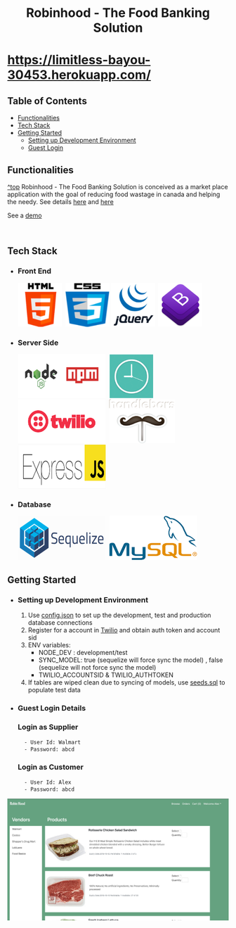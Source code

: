 <h1 align="center">Robinhood - The Food Banking Solution<h1>

https://limitless-bayou-30453.herokuapp.com/

## Table of Contents

- [Functionalities](#functionalities)
- [Tech Stack](#tech-stack)
- [Getting Started](#getting-started)
  - [Setting up Development Environment](#setting-up-dev)
  - [Guest Login](#guest-login)

## Functionalities

[^top](#table-of-contents)
Robinhood - The Food Banking Solution is conceived as a market place application with the goal of reducing food wastage in canada and helping the needy.
See details [here](https://docs.google.com/presentation/d/1d0PaSPEma_IvDEyWf1BqwvO4V6KQUAP8s9c3zTwznUI/edit#slide=id.g25f6af9dd6_0_0) and [here](https://docs.google.com/document/d/1qiPuIMSbRDIKME2O2p943VMcx8lfbg7kezr6QB0kIJw/edit)

See a [demo](https://youtu.be/_7nJGRfqWGw)

<br>

## Tech Stack

- ### Front End

   <img src="./public/img/html.png" width="100" height="100"> 
   <img src="./public/img/css.png" width="100" height="100">
   <img src="./public/img/jquery.png" width="100" height="100"> 
   <img src="./public/img/bootstrap.png" width="100" height="100">

- ### Server Side

    <img src="./public/img/npm.png" width="200" height="100"> 
    <img src="./public/img/moemnt.png" width="100" height="100"> 
    <img src="./public/img/twilio.png" width="200" height="100"> 
    <img src="./public/img/handlebars_logo.png" width="150" height="100"> 
    <img src="./public/img/express.png" width="200" height="100"> 

- ### Database
    <img src="./public/img/sequelize.png" width="200" height="100"> 
    <img src="./public/img/mysql.png" width="200" height="100"> 

## Getting Started

- ### Setting up Development Environment

  1. Use [config.json](./config/config.json) to set up the development, test and production database connections
  2. Register for a account in [Twilio](https://www.twilio.com) and obtain auth token and account sid
  3. ENV variables:
     - NODE_DEV : development/test
     - SYNC_MODEL: true (sequelize will force sync the model) , false (sequelize will not force sync the model)
     - TWILIO_ACCOUNTSID & TWILIO_AUTHTOKEN
  4. If tables are wiped clean due to syncing of models, use [seeds.sql](./models/seeds.sql) to populate test data

- ### Guest Login Details
  ### Login as Supplier
        - User Id: Walmart
        - Password: abcd
  ### Login as Customer
        - User Id: Alex
        - Password: abcd

![image](./public/img/Screen1.png)
